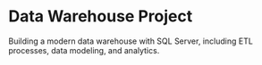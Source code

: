 # Data Warehouse Project 
Building a modern data warehouse with SQL Server, including ETL processes, data modeling, and analytics. 
